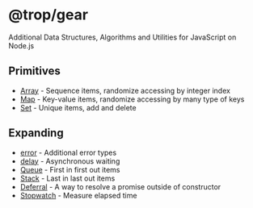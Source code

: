 # @trop/gear

Additional Data Structures,  Algorithms and Utilities for JavaScript on Node.js

## Primitives

* [Array](https://developer.mozilla.org/en-US/docs/Web/JavaScript/Reference/Global_Objects/Array) - Sequence items, randomize accessing by integer index
* [Map](https://developer.mozilla.org/en-US/docs/Web/JavaScript/Reference/Global_Objects/Map) - Key-value items, randomize accessing by many type of keys
* [Set](https://developer.mozilla.org/en-US/docs/Web/JavaScript/Reference/Global_Objects/Set) - Unique items, add and delete

## Expanding

* [error](error.md) - Additional error types
* [delay](delay.md) - Asynchronous waiting
* [Queue](queue.md) - First in first out items
* [Stack](stack.md) - Last in last out items
* [Deferral](deferral.md) - A way to resolve a promise outside of constructor
* [Stopwatch](stopwatch.md) - Measure elapsed time
